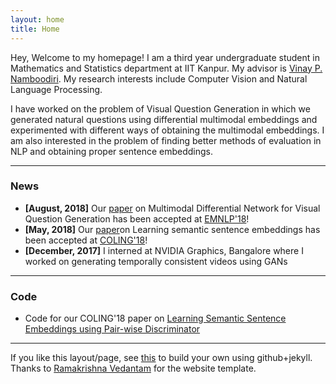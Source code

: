 ```yaml
---
layout: home
title: Home
---
```


Hey, Welcome to my homepage! I am a third year undergraduate student in Mathematics and Statistics department at IIT Kanpur. My advisor is <a href='https://www.cse.iitk.ac.in/users/vinaypn/'>Vinay P. Namboodiri</a>. My research interests include Computer Vision and Natural Language Processing. 

I have worked on the problem of Visual Question Generation in which we generated natural questions using differential multimodal embeddings and experimented with different ways of obtaining the multimodal embeddings. I am also interested in the problem of finding better methods of evaluation in NLP and obtaining proper sentence embeddings. 
<hr/>

<h3>News</h3>
<ul>
<li> <b>[August, 2018]</b> Our <a href="/docs/emnlp_final.pdf">paper</a> on Multimodal Differential Network for Visual Question Generation has been accepted at <a href="http://emnlp2018.org/">EMNLP'18</a>!</li>
<li> <b>[May, 2018]</b> Our <a href="https://arxiv.org/abs/1806.00807.pdf">paper</a>on Learning semantic sentence embeddings has been accepted at <a href="https://coling2018.org/">COLING'18</a>!</li>
<li> <b>[December, 2017]</b> I interned at NVIDIA Graphics, Bangalore where I worked on generating temporally consistent videos using GANs</li>
</ul>
<hr/>

<h3>Code</h3>
<ul>
<li> Code for our COLING'18 paper on <a href="https://github.com/badripatro/PQG">Learning Semantic Sentence Embeddings using Pair-wise Discriminator</a></li>
</ul>	
<hr/>
If you like this layout/page, see <a href='demo-post'>this</a> to build your own using github+jekyll.<br>
Thanks to <a href="https://github.com/vrama91/vrama91.github.io">Ramakrishna Vedantam</a> for the website template.
